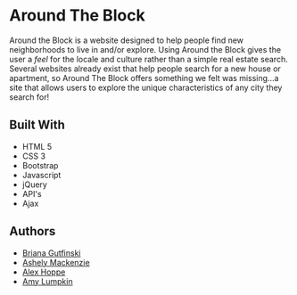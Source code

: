 # Around The Block

Around the Block is a website designed to help people find new neighborhoods to live in and/or explore.  Using Around the Block gives the user a *feel* for the locale and culture rather than a simple real estate search. Several websites already exist that help people search for a new house or apartment, so Around The Block offers something we felt was missing...a site that allows users to explore the unique characteristics of any city they search for!

## Built With

* HTML 5
* CSS 3
* Bootstrap
* Javascript
* jQuery
* API's
* Ajax

## Authors

* [Briana Gutfinski](https://github.com/brianagutfinski)
* [Ashely Mackenzie](https://github.com/asmacken)
* [Alex Hoppe](https://github.com/amhoppe)
* [Amy Lumpkin](https://github.com/amylumpkin)